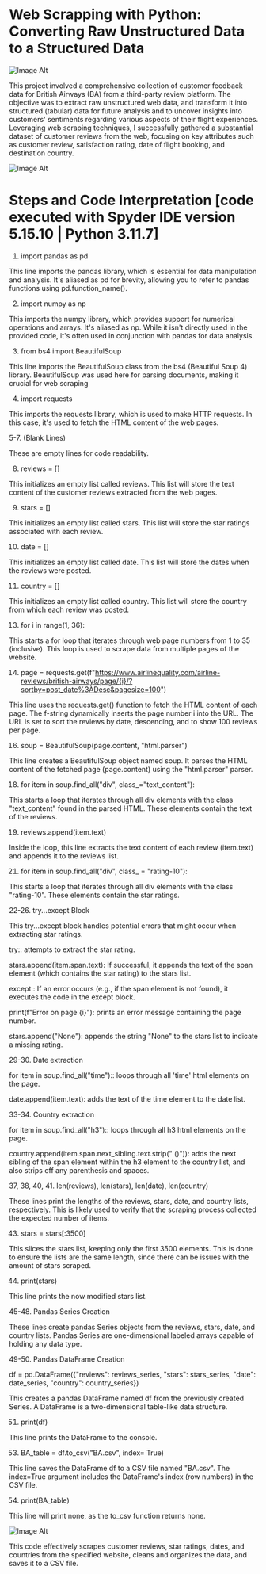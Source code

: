 # Web Scrapping with Python: Converting Raw Unstructured Data to a Structured Data

![Image Alt](https://github.com/eziukwuinnocent/Web-Scrapping-with-Python-Converting-Raw-Unstructured-Data-to-a-Structured-Data/blob/e7fc0adc6e42573035978c4d46820fcc1c8b0558/british-airways.jpg)

This project involved a comprehensive collection of customer feedback data for British Airways (BA) from a third-party review platform. The objective was to extract raw unstructured web data, and transform it into structured (tabular) data for future analysis and to uncover insights into customers' sentiments regarding various aspects of their flight experiences. Leveraging web scraping techniques, I successfully gathered a substantial dataset of customer reviews from the web, focusing on key attributes such as customer review, satisfaction rating, date of flight booking, and destination country.

![Image Alt](https://github.com/eziukwuinnocent/Web-Scrapping-with-Python-Converting-Raw-Unstructured-Data-to-a-Structured-Data/blob/c5766b5a52d8924a17b7df4f931333ffc82f79c2/British_Airways_web_scrape.png)

# Steps and Code Interpretation [code executed with Spyder IDE version 5.15.10 | Python 3.11.7]

1. import pandas as pd

This line imports the pandas library, which is essential for data manipulation and analysis. It's aliased as pd for brevity, allowing you to refer to pandas functions using pd.function_name().

2. import numpy as np

This imports the numpy library, which provides support for numerical operations and arrays. It's aliased as np. While it isn't directly used in the provided code, it's often used in conjunction with pandas for data analysis.

3. from bs4 import BeautifulSoup

This line imports the BeautifulSoup class from the bs4 (Beautiful Soup 4) library. BeautifulSoup was used here for parsing documents, making it crucial for web scraping

4. import requests

This imports the requests library, which is used to make HTTP requests. In this case, it's used to fetch the HTML content of the web pages.

5-7. (Blank Lines)

These are empty lines for code readability.

8. reviews = []

This initializes an empty list called reviews. This list will store the text content of the customer reviews extracted from the web pages.

9. stars = []

This initializes an empty list called stars. This list will store the star ratings associated with each review.

10. date = []

This initializes an empty list called date. This list will store the dates when the reviews were posted.

11. country = []

This initializes an empty list called country. This list will store the country from which each review was posted.

13. for i in range(1, 36):

This starts a for loop that iterates through web page numbers from 1 to 35 (inclusive). This loop is used to scrape data from multiple pages of the website.

14. page = requests.get(f"https://www.airlinequality.com/airline-reviews/british-airways/page/{i}/?sortby=post_date%3ADesc&pagesize=100")

This line uses the requests.get() function to fetch the HTML content of each page. The f-string dynamically inserts the page number i into the URL. The URL is set to sort the reviews by date, descending, and to show 100 reviews per page.

16. soup = BeautifulSoup(page.content, "html.parser")

This line creates a BeautifulSoup object named soup. It parses the HTML content of the fetched page (page.content) using the "html.parser" parser.

18. for item in soup.find_all("div", class_="text_content"):

This starts a loop that iterates through all div elements with the class "text_content" found in the parsed HTML. These elements contain the text of the reviews.

19. reviews.append(item.text)

Inside the loop, this line extracts the text content of each review (item.text) and appends it to the reviews list.

21. for item in soup.find_all("div", class_ = "rating-10"):

This starts a loop that iterates through all div elements with the class "rating-10". These elements contain the star ratings.

22-26. try...except Block

This try...except block handles potential errors that might occur when extracting star ratings.

try:: attempts to extract the star rating.

stars.append(item.span.text): If successful, it appends the text of the span element (which contains the star rating) to the stars list.

except:: If an error occurs (e.g., if the span element is not found), it executes the code in the except block.

print(f"Error on page {i}"): prints an error message containing the page number.

stars.append("None"): appends the string "None" to the stars list to indicate a missing rating.

29-30. Date extraction

for item in soup.find_all("time"):: loops through all 'time' html elements on the page.

date.append(item.text): adds the text of the time element to the date list.

33-34. Country extraction

for item in soup.find_all("h3"):: loops through all h3 html elements on the page.

country.append(item.span.next_sibling.text.strip(" ()")): adds the next sibling of the span element within the h3 element to the country list, and also strips off any parenthesis and spaces.

37, 38, 40, 41. len(reviews), len(stars), len(date), len(country)

These lines print the lengths of the reviews, stars, date, and country lists, respectively. This is likely used to verify that the scraping process collected the expected number of items.

43. stars = stars[:3500]

This slices the stars list, keeping only the first 3500 elements. This is done to ensure the lists are the same length, since there can be issues with the amount of stars scraped.

44. print(stars)

This line prints the now modified stars list.

45-48. Pandas Series Creation

These lines create pandas Series objects from the reviews, stars, date, and country lists. Pandas Series are one-dimensional labeled arrays capable of holding any data type.

49-50. Pandas DataFrame Creation

df = pd.DataFrame({"reviews": reviews_series, "stars": stars_series, "date": date_series, "country": country_series})

This creates a pandas DataFrame named df from the previously created Series. A DataFrame is a two-dimensional table-like data structure.

51. print(df)

This line prints the DataFrame to the console.

53. BA_table = df.to_csv("BA.csv", index= True)

This line saves the DataFrame df to a CSV file named "BA.csv". The index=True argument includes the DataFrame's index (row numbers) in the CSV file.

54. print(BA_table)

This line will print none, as the to_csv function returns none.

![Image Alt](https://github.com/eziukwuinnocent/Web-Scrapping-with-Python-Converting-Raw-Unstructured-Data-to-a-Structured-Data/blob/999074dbdea9010ef739ea94ee05fa215c6e3b99/Executed_Successfully.PNG)

This code effectively scrapes customer reviews, star ratings, dates, and countries from the specified website, cleans and organizes the data, and saves it to a CSV file.

